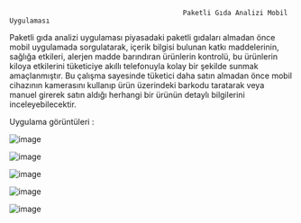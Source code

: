                                                Paketli Gıda Analizi Mobil Uygulaması

Paketli gıda analizi uygulaması piyasadaki paketli gıdaları almadan önce mobil uygulamada sorgulatarak, içerik bilgisi bulunan katkı maddelerinin, sağlığa etkileri, alerjen madde barındıran ürünlerin kontrolü, bu ürünlerin kiloya etkilerini tüketiciye akıllı telefonuyla kolay bir şekilde sunmak amaçlanmıştır. Bu çalışma sayesinde tüketici daha satın almadan önce mobil cihazının kamerasını kullanıp ürün üzerindeki barkodu taratarak veya manuel girerek satın aldığı herhangi bir ürünün detaylı bilgilerini inceleyebilecektir. 

Uygulama görüntüleri :

![image](https://user-images.githubusercontent.com/29736070/109724191-3c44a100-7bc0-11eb-9b21-17cbde21ce35.png)

![image](https://user-images.githubusercontent.com/29736070/109724247-58e0d900-7bc0-11eb-864d-20a2dd152b0d.png)

![image](https://user-images.githubusercontent.com/29736070/109724267-639b6e00-7bc0-11eb-8c11-6339eb5ae8a9.png)

![image](https://user-images.githubusercontent.com/29736070/109724588-de648900-7bc0-11eb-8616-b7084c2f9d34.png)

![image](https://user-images.githubusercontent.com/29736070/109724395-934a7600-7bc0-11eb-84e0-923a2b1fd13c.png)
